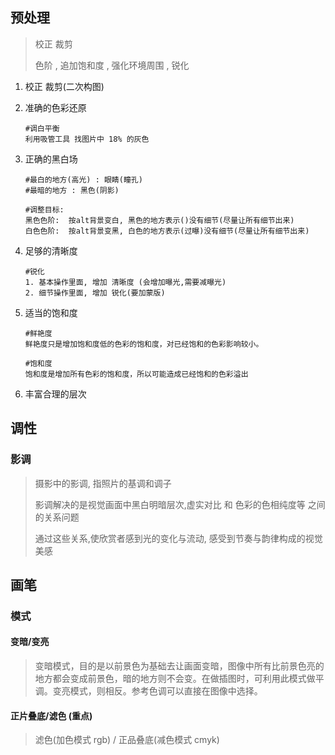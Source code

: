 ## 预处理

> 校正 裁剪
>
> 色阶 , 追加饱和度 , 强化环境周围 , 锐化

1. 校正 裁剪(二次构图)

2. 准确的色彩还原

   ```
   #调白平衡
   利用吸管工具 找图片中 18% 的灰色
   ```

3. 正确的黑白场

   ```
   #最白的地方(高光) : 眼睛(瞳孔) 
   #最暗的地方 : 黑色(阴影)
   
   #调整目标: 
   黑色色阶:  按alt背景变白, 黑色的地方表示()没有细节(尽量让所有细节出来)
   白色色阶:  按alt背景变黑, 白色的地方表示(过曝)没有细节(尽量让所有细节出来)
   ```

   

4. 足够的清晰度

   ```
   #锐化
   1. 基本操作里面, 增加 清晰度 (会增加曝光,需要减曝光)
   2. 细节操作里面, 增加 锐化(要加蒙版)
   ```

   

5. 适当的饱和度

   ```
   #鲜艳度	
   鲜艳度只是增加饱和度低的色彩的饱和度，对已经饱和的色彩影响较小。
   
   #饱和度
   饱和度是增加所有色彩的饱和度，所以可能造成已经饱和的色彩溢出
   ```

   

6. 丰富合理的层次

   

## 调性

### 影调

> 摄影中的影调, 指照片的基调和调子
>
> 影调解决的是视觉画面中黑白明暗层次,虚实对比 和 色彩的色相纯度等 之间的关系问题
>
> 通过这些关系,使欣赏者感到光的变化与流动, 感受到节奏与韵律构成的视觉美感





## 画笔

### 模式

#### 变暗/变亮

> 变暗模式，目的是以前景色为基础去让画面变暗，图像中所有比前景色亮的地方都会变成前景色，暗的地方则不会变。在做插图时，可利用此模式做平调。变亮模式，则相反。参考色调可以直接在图像中选择。



#### 正片叠底/滤色 (重点)

>  滤色(加色模式 rgb) / 正品叠底(减色模式 cmyk)





